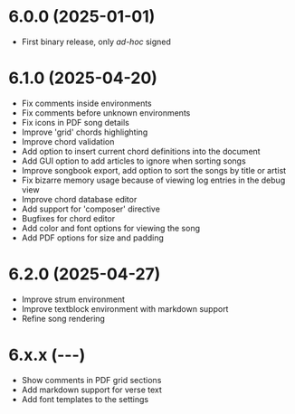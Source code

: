 # 6.0.0 (2025-01-01)

- First binary release, only *ad-hoc* signed

# 6.1.0 (2025-04-20)

- Fix comments inside environments
- Fix comments before unknown environments
- Fix icons in PDF song details
- Improve 'grid' chords highlighting
- Improve chord validation
- Add option to insert current chord definitions into the document
- Add GUI option to add articles to ignore when sorting songs
- Improve songbook export, add option to sort the songs by title or artist
- Fix bizarre memory usage because of viewing log entries in the debug view
- Improve chord database editor
- Add support for 'composer' directive
- Bugfixes for chord editor
- Add color and font options for viewing the song
- Add PDF options for size and padding

# 6.2.0 (2025-04-27)

- Improve strum environment
- Improve textblock environment with markdown support
- Refine song rendering

# 6.x.x (---)

- Show comments in PDF grid sections
- Add markdown support for verse text
- Add font templates to the settings

